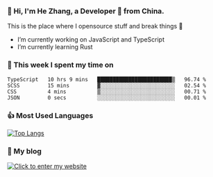 ### 👋 Hi, I'm He Zhang, a Developer 🚀 from China.

This is the place where I opensource stuff and break things :rofl:

- I’m currently working on JavaScript and TypeScript
- I’m currently learning Rust

### 💪 This week I spent my time on 
<!--START_SECTION:waka-->

```text
TypeScript   10 hrs 9 mins   ████████████████████████▒   96.74 %
SCSS         15 mins         ▓░░░░░░░░░░░░░░░░░░░░░░░░   02.54 %
CSS          4 mins          ▒░░░░░░░░░░░░░░░░░░░░░░░░   00.71 %
JSON         0 secs          ░░░░░░░░░░░░░░░░░░░░░░░░░   00.01 %
```

<!--END_SECTION:waka-->

### 👍 Most Used Languages
[![Top Langs](https://github-readme-stats.vercel.app/api/top-langs/?username=zhanghecool&layout=compact)](https://zhanghe.cool)

### 🌈 My blog 
[![Click to enter my website](https://cdn.jsdelivr.net/gh/zhanghecool/assets/images/gif/zhanghecools.gif)](https://zhanghe.cool)
